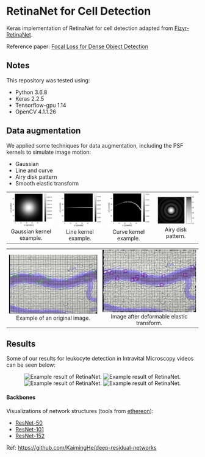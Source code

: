 # RetinaNet for Cell Detection

Keras implementation of RetinaNet for cell detection adapted from [Fizyr-RetinaNet](https://github.com/fizyr/keras-retinanet).

Reference paper: [Focal Loss for Dense Object Detection](https://arxiv.org/abs/1708.02002)

## Notes
This repository was tested using:
* Python 3.6.8
* Keras 2.2.5
* Tensorflow-gpu 1.14
* OpenCV 4.1.1.26

## Data augmentation
We applied some techniques for data augmentation, including the PSF kernels to simulate image motion:
* Gaussian
* Line and curve
* Airy disk pattern
* Smooth elastic transform

<table width="100%" border="0" cellpadding="5">
	<tr>
		<td align="center" valign="center">
		<img src="https://github.com/brunoggregorio/retinanet-cell-detection/blob/master/images/Fig_3a.png" alt="description here" />
		<br />
			Gaussian kernel example.
		</td>
		<td align="center" valign="center">
		<img src="https://github.com/brunoggregorio/retinanet-cell-detection/blob/master/images/Fig_3b.png" alt="description here" />
		<br />
			Line kernel example.
		</td>
		<td align="center" valign="center">
		<img src="https://github.com/brunoggregorio/retinanet-cell-detection/blob/master/images/Fig_3c.png" alt="description here" />
		<br />
			Curve kernel example.
		</td>
		<td align="center" valign="center">
		<img src="https://github.com/brunoggregorio/retinanet-cell-detection/blob/master/images/Fig_4b.png" alt="description here" />
		<br />
			Airy disk pattern.
		</td>
	</tr>
</table>

<table width="100%" border="0" cellpadding="5">
	<tr>
		<td align="center" valign="center">
		<img src="https://github.com/brunoggregorio/retinanet-cell-detection/blob/master/images/Fig_5a.png" alt="Example of an original image" />
		<br />
			Example of an original image.
		</td>
		<td align="center" valign="center">
		<img src="https://github.com/brunoggregorio/retinanet-cell-detection/blob/master/images/Fig_5b.png" alt="Image after deformable elastic transform" />
		<br />
			Image after deformable elastic transform.
		</td>
	</tr>
</table>

## Results
Some of our results for leukocyte detection in Intravital Microscopy videos can be seen below:

<p align="center">
	<img src="https://github.com/brunoggregorio/retinanet-cell-detection/blob/master/images/video1.gif" alt="Example result of RetinaNet."/>
	<img src="https://github.com/brunoggregorio/retinanet-cell-detection/blob/master/images/video2.gif" alt="Example result of RetinaNet."/>
	<img src="https://github.com/brunoggregorio/retinanet-cell-detection/blob/master/images/video3.gif" alt="Example result of RetinaNet."/>
	<img src="https://github.com/brunoggregorio/retinanet-cell-detection/blob/master/images/video4.gif" alt="Example result of RetinaNet."/>
</p>

#### Backbones
Visualizations of network structures (tools from [ethereon](http://ethereon.github.io/netscope/quickstart.html)):

* [ResNet-50](http://ethereon.github.io/netscope/#/gist/db945b393d40bfa26006)
* [ResNet-101](http://ethereon.github.io/netscope/#/gist/b21e2aae116dc1ac7b50)
* [ResNet-152](http://ethereon.github.io/netscope/#/gist/d38f3e6091952b45198b)


Ref: https://github.com/KaimingHe/deep-residual-networks
